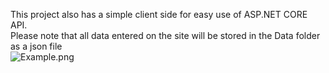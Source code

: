 This project also has a simple client side for easy use of ASP.NET CORE API.  
Please note that all data entered on the site will be stored in the Data folder as a json file  
![Example.png](https://github.com/[username]/[reponame]/blob/[branch]/image.jpg?raw=true)
